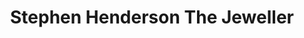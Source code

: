 ---
title: "Stephen Henderson The Jeweller"
url: /dundee/stephen-henderson-the-jeweller/
shop: Schmuck
---